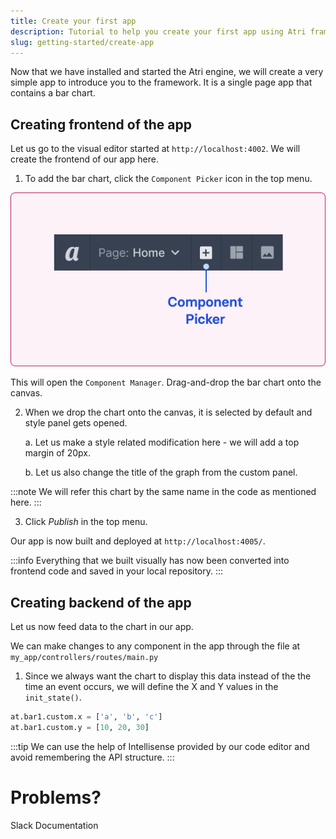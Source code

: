 ```yaml
---
title: Create your first app
description: Tutorial to help you create your first app using Atri framework
slug: getting-started/create-app
---
```

Now that we have installed and started the Atri engine, we will create a very simple app to introduce you to the framework. It is a single page app that contains a bar chart.

## Creating frontend of the app

Let us go to the visual editor started at `http://localhost:4002`. We will create the frontend of our app here. 

1. To add the bar chart, click the `Component Picker` icon in the top menu. 

![alt text](/snapshots/component_picker.png)

This will open the `Component Manager`. Drag-and-drop the bar chart onto the canvas.

2. When we drop the chart onto the canvas, it is selected by default and style panel gets opened. 

    a. Let us make a style related modification here - we will add a top margin of 20px.

    b. Let us also change the title of the graph from the custom panel. 

:::note
We will refer this chart by the same name in the code as mentioned here. 
:::

3. Click <i>Publish</i> in the top menu. 

Our app is now built and deployed at `http://localhost:4005/`. 

:::info
Everything that we built visually has now been converted into frontend code and saved in your local repository. 
:::

## Creating backend of the app

Let us now feed data to the chart in our app. 

We can make changes to any component in the app through the file at `my_app/controllers/routes/main.py`

1. Since we always want the chart to display this data instead of the the time an event occurs, we will define the X and Y values in the `init_state()`. 

```python
at.bar1.custom.x = ['a', 'b', 'c']
at.bar1.custom.y = [10, 20, 30]
```

:::tip
We can use the help of Intellisense provided by our code editor and avoid remembering the API structure.
:::

# Problems?

Slack
Documentation